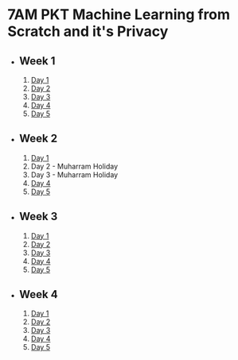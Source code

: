 # 7AM PKT Machine Learning from Scratch and it's Privacy

- ## Week 1

   1. [Day 1](https://www.facebook.com/iCodeguru/videos/1140906600544854)
   2. [Day 2](https://www.facebook.com/iCodeguru/videos/1172562033868588)
   3. [Day 3](https://www.facebook.com/iCodeguru/videos/380675287961626)
   4. [Day 4](https://www.facebook.com/iCodeguru/videos/489366656910032)
   5. [Day 5](https://www.facebook.com/iCodeguru/videos/396304176791613)

- ## Week 2

   1. [Day 1](https://www.facebook.com/iCodeguru/videos/296444603534700)
   2. Day 2 - Muharram Holiday
   3. Day 3 - Muharram Holiday
   4. [Day 4](https://www.facebook.com/iCodeguru/videos/798917849033959)
   5. [Day 5](https://www.facebook.com/iCodeguru/videos/506803148528787)

- ## Week 3

   1. [Day 1](https://www.facebook.com/iCodeguru/videos/503766618767054)
   2. [Day 2](https://www.facebook.com/iCodeguru/videos/3279815862154411)
   3. [Day 3](https://www.facebook.com/iCodeguru/videos/2512086508988678)
   4. [Day 4](https://www.facebook.com/iCodeguru/videos/544365754583575)
   5. [Day 5](https://www.facebook.com/iCodeguru/videos/842121497495971)

- ## Week 4

   1. [Day 1](https://www.facebook.com/iCodeguru/videos/364592216474021)
   2. [Day 2](https://www.facebook.com/iCodeguru/videos/1153940089225901)
   3. [Day 3](https://www.facebook.com/iCodeguru/videos/517459164056447)
   4. [Day 4](https://www.facebook.com/iCodeguru/videos/1007156847751102)
   5. [Day 5](https://www.facebook.com/watch/?v=1542152580036899)

<!-- - ## Week 5

   1. [Day 1](https://www.facebook.com/iCodeguru/videos/876352897725102)
   2. [Day 2](https://www.facebook.com/iCodeguru/videos/1323471588452378)
   3. [Day 3](https://www.facebook.com/iCodeguru/videos/413629985029427)
   4. [Day 4]()
   5. [Day 5]() -->

<!-- - ## Week 

   1. [Day 1]()
   2. [Day 2]()
   3. [Day 3]()
   4. [Day 4]()
   5. [Day 5]() -->